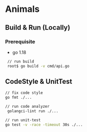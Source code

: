 # Animals

## Build & Run (Locally)
### Prerequisite
- go 1.18

```bash
 // run build
 root$ go build -v cmd/api.go
```

## CodeStyle & UnitTest
```bash
// fix code style
go fmt ./...

// run code analyzer
 golangci-lint run ./...

// run unit-test
go test -v -race -timeout 30s ./...
```